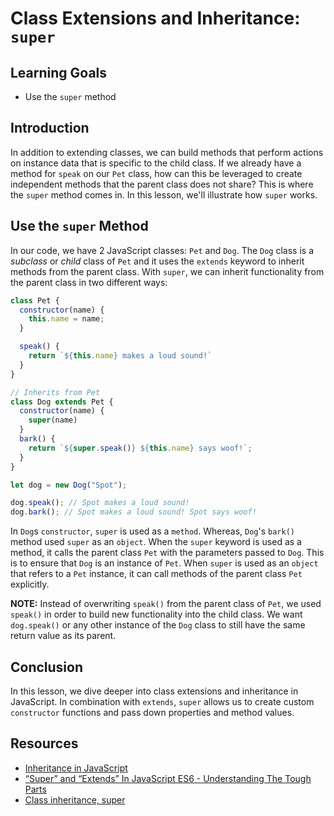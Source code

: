 # Class Extensions and Inheritance: `super`

## Learning Goals

- Use the `super` method

## Introduction

In addition to extending classes, we can build methods that perform
actions on instance data that is specific to the child class. If we
already have a method for `speak` on our `Pet` class, how can this
be leveraged to create independent methods that the parent class does
not share? This is where the `super` method comes in. In this lesson,
we'll illustrate how `super` works.

## Use the `super` Method

In our code, we have 2 JavaScript classes: `Pet` and `Dog`. The `Dog` class
is a _subclass_ or _child_ class of `Pet` and it uses the `extends` keyword
to inherit methods from the parent class. With `super`, we can inherit
functionality from the parent class in two different ways:

```js
class Pet {
  constructor(name) {
    this.name = name;
  }

  speak() {
    return `${this.name} makes a loud sound!`
  }
}

// Inherits from Pet
class Dog extends Pet {
  constructor(name) {
    super(name)
  }
  bark() {
    return `${super.speak()} ${this.name} says woof!`;
  }
}

let dog = new Dog("Spot");

dog.speak(); // Spot makes a loud sound!
dog.bark(); // Spot makes a loud sound! Spot says woof!
```
In `Dog`s `constructor`, `super` is used as a `method`. Whereas, `Dog`'s `bark()`
method used `super` as an `object`. When the `super` keyword is used as a method, it
calls the parent class `Pet` with the parameters passed to `Dog`. This is to ensure
that `Dog` is an instance of `Pet`. When `super` is used as an `object` that refers to
a `Pet` instance, it can call methods of the parent class `Pet` explicitly. 

**NOTE:** Instead of overwriting `speak()` from the parent class of `Pet`, we used
`speak()` in order to build new functionality into the child class. We want `dog.speak()`
or any other instance of the `Dog` class to still have the same return value as its parent.

## Conclusion

In this lesson, we dive deeper into class extensions and inheritance in JavaScript. In
combination with `extends`, `super` allows us to create custom `constructor` functions
and pass down properties and method values.

## Resources

* [Inheritance in JavaScript](https://developer.mozilla.org/en-US/docs/Learn/JavaScript/Objects/Inheritance)
* [“Super” and “Extends” In JavaScript ES6 - Understanding The Tough Parts](https://medium.com/beginners-guide-to-mobile-web-development/super-and-extends-in-javascript-es6-understanding-the-tough-parts-6120372d3420)
* [Class inheritance, super](https://javascript.info/class-inheritance)
